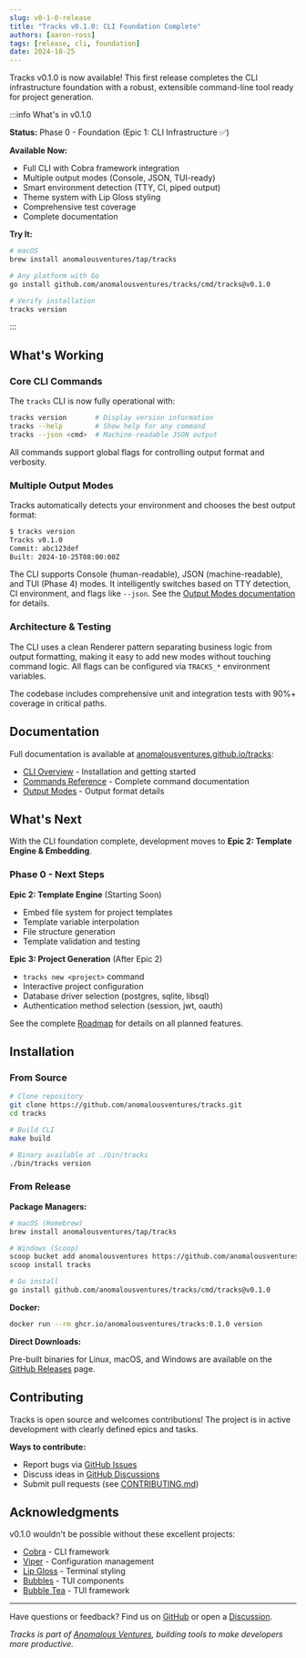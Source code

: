 ```yaml
---
slug: v0-1-0-release
title: "Tracks v0.1.0: CLI Foundation Complete"
authors: [aaron-ross]
tags: [release, cli, foundation]
date: 2024-10-25
---
```


Tracks v0.1.0 is now available! This first release completes the CLI infrastructure foundation with a robust, extensible command-line tool ready for project generation.

:::info What's in v0.1.0

**Status:** Phase 0 - Foundation (Epic 1: CLI Infrastructure ✅)

**Available Now:**

- Full CLI with Cobra framework integration
- Multiple output modes (Console, JSON, TUI-ready)
- Smart environment detection (TTY, CI, piped output)
- Theme system with Lip Gloss styling
- Comprehensive test coverage
- Complete documentation

**Try It:**

```bash
# macOS
brew install anomalousventures/tap/tracks

# Any platform with Go
go install github.com/anomalousventures/tracks/cmd/tracks@v0.1.0

# Verify installation
tracks version
```

:::

<!--truncate-->

## What's Working

### Core CLI Commands

The `tracks` CLI is now fully operational with:

```bash
tracks version       # Display version information
tracks --help        # Show help for any command
tracks --json <cmd>  # Machine-readable JSON output
```

All commands support global flags for controlling output format and verbosity.

### Multiple Output Modes

Tracks automatically detects your environment and chooses the best output format:

```bash
$ tracks version
Tracks v0.1.0
Commit: abc123def
Built: 2024-10-25T08:00:00Z
```

The CLI supports Console (human-readable), JSON (machine-readable), and TUI (Phase 4) modes. It intelligently switches based on TTY detection, CI environment, and flags like `--json`. See the [Output Modes documentation](/docs/cli/output-modes) for details.

### Architecture & Testing

The CLI uses a clean Renderer pattern separating business logic from output formatting, making it easy to add new modes without touching command logic. All flags can be configured via `TRACKS_*` environment variables.

The codebase includes comprehensive unit and integration tests with 90%+ coverage in critical paths.

## Documentation

Full documentation is available at [anomalousventures.github.io/tracks](https://anomalousventures.github.io/tracks):

- [CLI Overview](/docs/cli/overview) - Installation and getting started
- [Commands Reference](/docs/cli/commands) - Complete command documentation
- [Output Modes](/docs/cli/output-modes) - Output format details

## What's Next

With the CLI foundation complete, development moves to **Epic 2: Template Engine & Embedding**.

### Phase 0 - Next Steps

**Epic 2: Template Engine** (Starting Soon)

- Embed file system for project templates
- Template variable interpolation
- File structure generation
- Template validation and testing

**Epic 3: Project Generation** (After Epic 2)

- `tracks new <project>` command
- Interactive project configuration
- Database driver selection (postgres, sqlite, libsql)
- Authentication method selection (session, jwt, oauth)

See the complete [Roadmap](https://github.com/anomalousventures/tracks/blob/main/docs/roadmap/README.md) for details on all planned features.

## Installation

### From Source

```bash
# Clone repository
git clone https://github.com/anomalousventures/tracks.git
cd tracks

# Build CLI
make build

# Binary available at ./bin/tracks
./bin/tracks version
```

### From Release

**Package Managers:**

```bash
# macOS (Homebrew)
brew install anomalousventures/tap/tracks

# Windows (Scoop)
scoop bucket add anomalousventures https://github.com/anomalousventures/scoop-bucket
scoop install tracks

# Go install
go install github.com/anomalousventures/tracks/cmd/tracks@v0.1.0
```

**Docker:**

```bash
docker run --rm ghcr.io/anomalousventures/tracks:0.1.0 version
```

**Direct Downloads:**

Pre-built binaries for Linux, macOS, and Windows are available on the [GitHub Releases](https://github.com/anomalousventures/tracks/releases/v0.1.0) page.

## Contributing

Tracks is open source and welcomes contributions! The project is in active development with clearly defined epics and tasks.

**Ways to contribute:**

- Report bugs via [GitHub Issues](https://github.com/anomalousventures/tracks/issues)
- Discuss ideas in [GitHub Discussions](https://github.com/anomalousventures/tracks/discussions)
- Submit pull requests (see [CONTRIBUTING.md](https://github.com/anomalousventures/tracks/blob/main/CONTRIBUTING.md))

## Acknowledgments

v0.1.0 wouldn't be possible without these excellent projects:

- [Cobra](https://github.com/spf13/cobra) - CLI framework
- [Viper](https://github.com/spf13/viper) - Configuration management
- [Lip Gloss](https://github.com/charmbracelet/lipgloss) - Terminal styling
- [Bubbles](https://github.com/charmbracelet/bubbles) - TUI components
- [Bubble Tea](https://github.com/charmbracelet/bubbletea) - TUI framework

---

Have questions or feedback? Find us on [GitHub](https://github.com/anomalousventures/tracks) or open a [Discussion](https://github.com/anomalousventures/tracks/discussions).

*Tracks is part of [Anomalous Ventures](https://github.com/anomalousventures), building tools to make developers more productive.*
